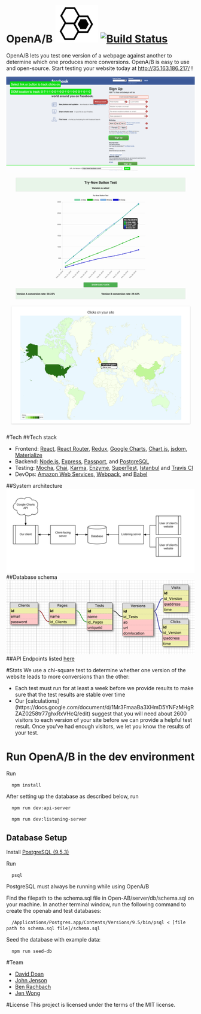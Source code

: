 
# OpenA/B <img src="https://github.com/Open-AB/Open-AB/blob/develop/client/assets/images/logo.png" height=100> [![Build Status](https://travis-ci.org/Open-AB/Open-AB.svg?branch=develop)](https://travis-ci.org/Open-AB/Open-AB)

OpenA/B lets you test one version of a webpage against another to determine which one produces more conversions. OpenA/B is easy to use and open-source. Start testing your website today at http://35.163.186.217/ !


![](https://github.com/brachbach/Open-AB/blob/readme/readmeImages/createTestScreenshot.png)
![](https://github.com/brachbach/Open-AB/blob/readme/readmeImages/testScreenshot.png)
![](https://github.com/brachbach/Open-AB/blob/readme/readmeImages/mapScreenshot.png)

#Tech
##Tech stack
- Frontend: [React](https://facebook.github.io/react/), [React Router](https://github.com/reactjs/react-router), [Redux](https://github.com/reactjs/redux), [Google Charts](https://developers.google.com/chart/interactive/docs/gallery/intensitymap?csw=1), [Chart.js](http://www.chartjs.org/), [jsdom](https://github.com/tmpvar/jsdom), [Materialize](http://materializecss.com/)
- Backend: [Node.js](https://nodejs.org/en/), [Express](http://expressjs.com/), [Passport](http://passportjs.org/), and [PostgreSQL](http://www.postgresql.org/)
- Testing: [Mocha](https://mochajs.org/), [Chai](http://chaijs.com/), [Karma](https://karma-runner.github.io/1.0/index.html), [Enzyme](http://airbnb.io/enzyme/), [SuperTest](https://github.com/visionmedia/supertest), [Istanbul](https://gotwarlost.github.io/istanbul/) and [Travis CI](https://travis-ci.org/)
- DevOps: [Amazon Web Services](https://aws.amazon.com/), [Webpack](https://webpack.github.io/), and [Babel](https://babeljs.io/)

##System architecture
![](https://github.com/brachbach/Open-AB/blob/readme/readmeImages/architectureDiagram.png)
##Database schema
![](https://github.com/brachbach/Open-AB/blob/readme/readmeImages/dbSchema.png)
##API
Endpoints listed [here](https://docs.google.com/document/d/1cEe9q_WKtF1gGvOY8mKO_YykiCYgUz5TyzkhNTzbVjw/edit#heading=h.3gm4p7cgyg85)

#Stats
We use a chi-square test to determine whether one version of the website leads to more conversions than the other:<ul>
<li>Each test must run for at least a week before we provide results to make sure that the test results are stable over time
<li>Our [calculations](https://docs.google.com/document/d/1Mr3FmaaBa3XHmD5YNFzMHgRZAZ0258tr77ghxRxVHcQ/edit) suggest that you will need about 2600 visitors to each version of your site before we can provide a helpful test result. Once you've had enough visitors, we let you know the results of your test.
</ul>

# Run OpenA/B in the dev environment
Run
```
  npm install
```

After setting up the database as described below, run
```
  npm run dev:api-server
```
```
  npm run dev:listening-server
```
## Database Setup
Install [PostgreSQL (9.5.3)](https://www.postgresql.org/download/)

Run
```
  psql
```
PostgreSQL must always be running while using OpenA/B

Find the filepath to the schema.sql file in Open-AB/server/db/schema.sql on your machine. In another terminal window, run the following command to create the openab and test databases:
```
  /Applications/Postgres.app/Contents/Versions/9.5/bin/psql < [file path to schema.sql file]/schema.sql
```

Seed the database with example data:

```
  npm run seed-db
```

#Team
- [David Doan](https://github.com/david-doan)
- [John Jenson](https://github.com/JRRJ)
- [Ben Rachbach](https://github.com/brachbach)
- [Jen Wong](https://github.com/jenjwong)

#License
This project is licensed under the terms of the MIT license.
